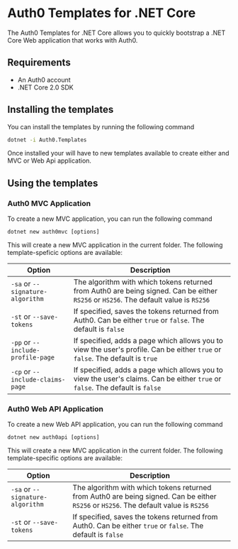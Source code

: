 # Auth0 Templates for .NET Core

The Auth0 Templates for .NET Core allows you to quickly bootstrap a .NET Core Web application that works with Auth0. 

## Requirements

* An Auth0 account 
* .NET Core 2.0 SDK

## Installing the templates

You can install the templates by running the following command

```bash
dotnet -i Auth0.Templates
```

Once installed your will have to new templates available to create either and MVC or Web Api application.

## Using the templates

### Auth0 MVC Application

To create a new MVC application, you can run the following command

```
dotnet new auth0mvc [options]
```

This will create a new MVC application in the current folder. The following template-speficic options are available:


Option | Description | 
---------|----------
`-sa` or `--signature-algorithm` | The algorithm with which tokens returned from Auth0 are being signed. Can be either `RS256` or `HS256`. The default value is `RS256`
`-st` or `--save-tokens` | If specified, saves the tokens returned from Auth0. Can be either `true` or `false`. The default is `false`
`-pp` or `--include-profile-page` | If specified, adds a page which allows you to view the user's profile. Can be either `true` or `false`. The default is `true`
`-cp` or `--include-claims-page` | If specified, adds a page which allows you to view the user's claims. Can be either `true` or `false`. The default is `false`

### Auth0 Web API Application

To create a new Web API application, you can run the following command

```
dotnet new auth0api [options]
```

This will create a new MVC application in the current folder. The following template-specific options are available:


Option | Description | 
---------|----------
`-sa` or `--signature-algorithm` | The algorithm with which tokens returned from Auth0 are being signed. Can be either `RS256` or `HS256`. The default value is `RS256`
`-st` or `--save-tokens` | If specified, saves the tokens returned from Auth0. Can be either `true` or `false`. The default is `false`

